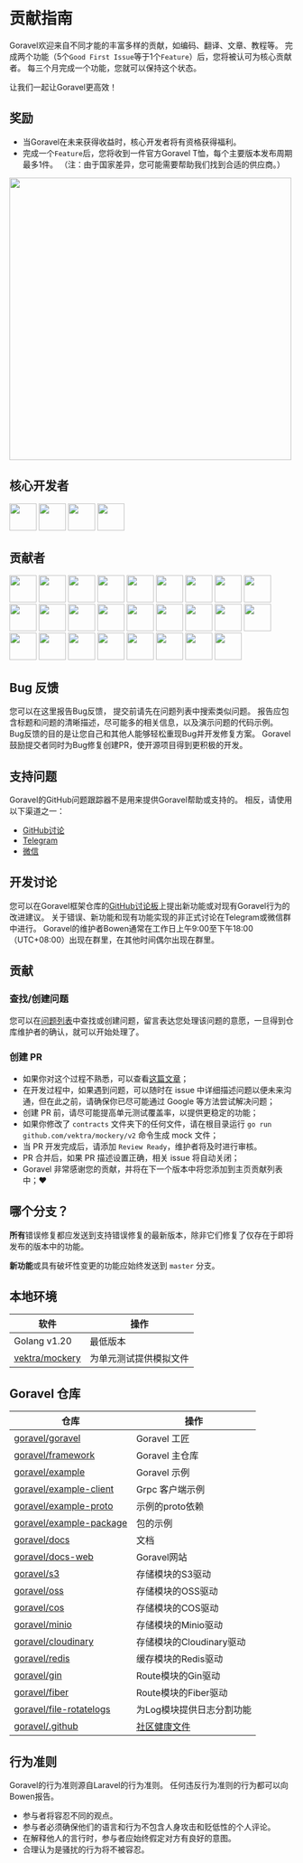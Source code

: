 # 贡献指南

Goravel欢迎来自不同才能的丰富多样的贡献，如编码、翻译、文章、教程等。 完成两个功能（5个`Good First Issue`等于1个`Feature`）后，您将被认可为核心贡献者。 每三个月完成一个功能，您就可以保持这个状态。

让我们一起让Goravel更高效！

## 奖励

- 当Goravel在未来获得收益时，核心开发者将有资格获得福利。
- 完成一个`Feature`后，您将收到一件官方Goravel T恤，每个主要版本发布周期最多1件。 （注：由于国家差异，您可能需要帮助我们找到合适的供应商。）

<p align="left"><img src="/t-shirt.jpg" width="500"></p>

## 核心开发者

<a href="https://github.com/hwbrzzl" target="_blank"><img src="https://avatars.githubusercontent.com/u/24771476?v=4" width="48" height="48"></a> <a href="https://github.com/DevHaoZi" target="_blank"><img src="https://avatars.githubusercontent.com/u/115467771?v=4" width="48" height="48"></a> <a href="https://github.com/kkumar-gcc" target="_blank"><img src="https://avatars.githubusercontent.com/u/84431594?v=4" width="48" height="48"></a> <a href="https://github.com/almas1992" target="_blank"><img src="https://avatars.githubusercontent.com/u/9382335?v=4" width="48" height="48"></a>

## 贡献者

<a href="https://github.com/merouanekhalili" target="_blank"><img src="https://avatars.githubusercontent.com/u/1122628?v=4" width="48" height="48"></a> <a href="https://github.com/hongyukeji" target="_blank"><img src="https://avatars.githubusercontent.com/u/23145983?v=4" width="48" height="48"></a> <a href="https://github.com/sidshrivastav" target="_blank"><img src="https://avatars.githubusercontent.com/u/28773690?v=4" width="48" height="48"></a> <a href="https://github.com/Juneezee" target="_blank"><img src="https://avatars.githubusercontent.com/u/20135478?v=4" width="48" height="48"></a> <a href="https://github.com/dragoonchang" target="_blank"><img src="https://avatars.githubusercontent.com/u/1432336?v=4" width="48" height="48"></a> <a href="https://github.com/dhanusaputra" target="_blank"><img src="https://avatars.githubusercontent.com/u/35093673?v=4" width="48" height="48"></a> <a href="https://github.com/mauri870" target="_blank"><img src="https://avatars.githubusercontent.com/u/10168637?v=4" width="48" height="48"></a> <a href="https://github.com/Marian0" target="_blank"><img src="https://avatars.githubusercontent.com/u/624592?v=4" width="48" height="48"></a> <a href="https://github.com/ahmed3mar" target="_blank"><img src="https://avatars.githubusercontent.com/u/12982325?v=4" width="48" height="48"></a> <a href="https://github.com/flc1125" target="_blank"><img src="https://avatars.githubusercontent.com/u/14297703?v=4" width="48" height="48"></a> <a href="https://github.com/zzpwestlife" target="_blank"><img src="https://avatars.githubusercontent.com/u/12382180?v=4" width="48" height="48"></a> <a href="https://github.com/juantarrel" target="_blank"><img src="https://avatars.githubusercontent.com/u/7213379?v=4" width="48" height="48"></a> <a href="https://github.com/Kamandlou" target="_blank"><img src="https://avatars.githubusercontent.com/u/77993374?v=4" width="48" height="48"></a> <a href="https://github.com/livghit" target="_blank"><img src="https://avatars.githubusercontent.com/u/108449432?v=4" width="48" height="48"></a> <a href="https://github.com/jeff87218" target="_blank"><img src="https://avatars.githubusercontent.com/u/29706585?v=4" width="48" height="48"></a> <a href="https://github.com/shayan-yousefi" target="_blank"><img src="https://avatars.githubusercontent.com/u/19957980?v=4" width="48" height="48"></a> <a href="https://github.com/zxdstyle" target="_blank"><img src="https://avatars.githubusercontent.com/u/38398954?v=4" width="48" height="48"></a> <a href="https://github.com/milwad-dev" target="_blank"><img src="https://avatars.githubusercontent.com/u/98118400?v=4" width="48" height="48"></a> <a href="https://github.com/mdanialr" target="_blank"><img src="https://avatars.githubusercontent.com/u/48054961?v=4" width="48" height="48"></a> <a href="https://github.com/KlassnayaAfrodita" target="_blank"><img src="https://avatars.githubusercontent.com/u/113383200?v=4" width="48" height="48"></a> <a href="https://github.com/YlanzinhoY" target="_blank"><img src="https://avatars.githubusercontent.com/u/102574758?v=4" width="48" height="48"></a> <a href="https://github.com/gouguoyin" target="_blank"><img src="https://avatars.githubusercontent.com/u/13517412?v=4" width="48" height="48"></a> <a href="https://github.com/dzham" target="_blank"><img src="https://avatars.githubusercontent.com/u/10853451?v=4" width="48" height="48"></a> <a href="https://github.com/praem90" target="_blank"><img src="https://avatars.githubusercontent.com/u/6235720?v=4" width="48" height="48"></a> <a href="https://github.com/vendion" target="_blank"><img src="https://avatars.githubusercontent.com/u/145018?v=4" width="48" height="48"></a> <a href="https://github.com/tzsk" target="_blank"><img src="https://avatars.githubusercontent.com/u/13273787?v=4" width="48" height="48"></a>

## Bug 反馈

您可以在这里报告Bug反馈，
提交前请先在问题列表中搜索类似问题。 报告应包含标题和问题的清晰描述，尽可能多的相关信息，以及演示问题的代码示例。 Bug反馈的目的是让您自己和其他人能够轻松重现Bug并开发修复方案。 Goravel鼓励提交者同时为Bug修复创建PR，使开源项目得到更积极的开发。

## 支持问题

Goravel的GitHub问题跟踪器不是用来提供Goravel帮助或支持的。 相反，请使用以下渠道之一：

- [GitHub讨论](https://github.com/goravel/goravel/discussions)
- [Telegram](https://github.com/goravel/goravel/tree/master#group)
- [微信](https://github.com/goravel/goravel/blob/master/README_zh.md#%E7%BE%A4%E7%BB%84)

## 开发讨论

您可以在Goravel框架仓库的[GitHub讨论板](https://github.com/goravel/goravel/discussions)上提出新功能或对现有Goravel行为的改进建议。 关于错误、新功能和现有功能实现的非正式讨论在Telegram或微信群中进行。 Goravel的维护者Bowen通常在工作日上午9:00至下午18:00（UTC+08:00）出现在群里，在其他时间偶尔出现在群里。

## 贡献

### 查找/创建问题

您可以在[问题列表](https://github.com/goravel/goravel/issues)中查找或创建问题，留言表达您处理该问题的意愿，一旦得到仓库维护者的确认，就可以开始处理了。

### 创建 PR

- 如果你对这个过程不熟悉，可以查看[这篇文章](https://docs.github.com/en/get-started/quickstart/contributing-to-projects)；
- 在开发过程中，如果遇到问题，可以随时在 issue 中详细描述问题以便未来沟通，但在此之前，请确保你已尽可能通过 Google 等方法尝试解决问题；
- 创建 PR 前，请尽可能提高单元测试覆盖率，以提供更稳定的功能；
- 如果你修改了 `contracts` 文件夹下的任何文件，请在根目录运行 `go run github.com/vektra/mockery/v2` 命令生成 mock 文件；
- 当 PR 开发完成后，请添加 `Review Ready`，维护者将及时进行审核。
- PR 合并后，如果 PR 描述设置正确，相关 issue 将自动关闭；
- Goravel 非常感谢您的贡献，并将在下一个版本中将您添加到主页贡献列表中；❤️

## 哪个分支？

**所有**错误修复都应发送到支持错误修复的最新版本，除非它们修复了仅存在于即将发布的版本中的功能。

**新功能**或具有破坏性变更的功能应始终发送到 `master` 分支。

## 本地环境

| 软件                                                  | 操作          |
| --------------------------------------------------- | ----------- |
| Golang v1.20                        | 最低版本        |
| [vektra/mockery](https://github.com/vektra/mockery) | 为单元测试提供模拟文件 |

## Goravel 仓库

| 仓库                                                                    | 操作                                                                                                                                          |
| --------------------------------------------------------------------- | ------------------------------------------------------------------------------------------------------------------------------------------- |
| [goravel/goravel](https://github.com/goravel/goravel)                 | Goravel 工匠                                                                                                                                  |
| [goravel/framework](https://github.com/goravel/framework)             | Goravel 主仓库                                                                                                                                 |
| [goravel/example](https://github.com/goravel/example)                 | Goravel 示例                                                                                                                                  |
| [goravel/example-client](https://github.com/goravel/example-client)   | Grpc 客户端示例                                                                                                                                  |
| [goravel/example-proto](https://github.com/goravel/example-proto)     | 示例的proto依赖                                                                                                                                  |
| [goravel/example-package](https://github.com/goravel/example-package) | 包的示例                                                                                                                                        |
| [goravel/docs](https://github.com/goravel/docs)                       | 文档                                                                                                                                          |
| [goravel/docs-web](https://github.com/goravel/docs-web)               | Goravel网站                                                                                                                                   |
| [goravel/s3](https://github.com/goravel/s3)                           | 存储模块的S3驱动                                                                                                                                   |
| [goravel/oss](https://github.com/goravel/oss)                         | 存储模块的OSS驱动                                                                                                                                  |
| [goravel/cos](https://github.com/goravel/cos)                         | 存储模块的COS驱动                                                                                                                                  |
| [goravel/minio](https://github.com/goravel/minio)                     | 存储模块的Minio驱动                                                                                                                                |
| [goravel/cloudinary](https://github.com/goravel/cloudinary)           | 存储模块的Cloudinary驱动                                                                                                                           |
| [goravel/redis](https://github.com/goravel/redis)                     | 缓存模块的Redis驱动                                                                                                                                |
| [goravel/gin](https://github.com/goravel/gin)                         | Route模块的Gin驱动                                                                                                                               |
| [goravel/fiber](https://github.com/goravel/fiber)                     | Route模块的Fiber驱动                                                                                                                             |
| [goravel/file-rotatelogs](https://github.com/goravel/file-rotatelogs) | 为Log模块提供日志分割功能                                                                                                                              |
| [goravel/.github](https://github.com/goravel/.github) | [社区健康文件](https://docs.github.com/en/communities/setting-up-your-project-for-healthy-contributions/creating-a-default-community-health-file) |

## 行为准则

Goravel的行为准则源自Laravel的行为准则。 任何违反行为准则的行为都可以向Bowen报告。

- 参与者将容忍不同的观点。
- 参与者必须确保他们的语言和行为不包含人身攻击和贬低性的个人评论。
- 在解释他人的言行时，参与者应始终假定对方有良好的意图。
- 合理认为是骚扰的行为将不被容忍。
